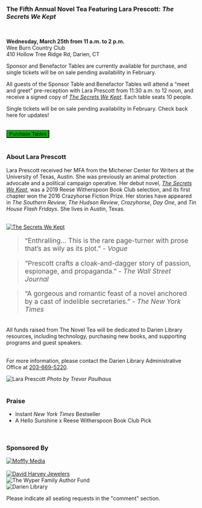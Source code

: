 <div class="row margin-bottom">
<div class="col-md-8">
<div class="row">
<div class="col-md-12">

### The Fifth Annual Novel Tea Featuring Lara Prescott: _The Secrets We Kept_

<br />

**Wednesday, March 25th from 11 a.m. to 2 p.m.**<br />
Wee Burn Country Club<br />
410 Hollow Tree Ridge Rd, Darien, CT

Sponsor and Benefactor Tables are currently available for purchase, and single tickets will be on sale pending availability in February. 

All guests of the Sponsor Table and Benefactor Tables will attend a “meet and greet” pre-reception with Lara Prescott from 11:30 a.m. to 12 noon, and receive a signed copy of _[The Secrets We Kept](https://dar.to/2sAXpVv "The Secrets We Kept")_. Each table seats 10 people.

Single tickets will be on sale pending availability in February. Check back here for updates!
<br />
<br />

<a href="#Purchase"><button class="btn-u btn-u-lg" style="background-color:#01B201" type="button">Purchase Tables</button></a>
<br />
<br />

### About Lara Prescott
Lara Prescott received her MFA from the Michener Center for Writers at the University of Texas, Austin. She was previously an animal protection advocate and a political campaign operative. Her debut novel, _[The Secrets We Kept](https://dar.to/2sAXpVv "The Secrets We Kept")_, was a 2019 Reese Witherspoon Book Club selection, and its first chapter won the 2016 Crazyhorse Fiction Prize. Her stories have appeared in _The Southern Review_, _The Hudson Review_, _Crazyhorse_, _Day One_, and _Tin House Flash Fridays_.  She lives in Austin, Texas.

<br />
</div>
</div>
<div class="row">
<div class="col-md-3">
<a href="https://dar.to/2sAXpVv"><img class="img-responsive center-block" src="/uploads/departments/readers_advisory/the_secrets_we_kept_cover.jpg" alt="The Secrets We Kept" /></a>
<br />
</div> 
<div class="col-md-9">

<blockquote style="font-size:1.25em; color:#555;">“Enthralling… This is the rare page-turner with prose that’s as wily as its plot.” - <em>Vogue</em></blockquote>  

<blockquote style="font-size:1.25em; color:#555;">“Prescott crafts a cloak-and-dagger story of passion, espionage, and propaganda.” - <em>The Wall Street Journal</em></blockquote>

<blockquote style="font-size:1.25em; color:#555;">“A gorgeous and romantic feast of a novel anchored by a cast of indelible secretaries.” - <em>The New York Times</em></blockquote>

<br />

</div>
</div>
<div class="row">
<div class="col-md-12">
All funds raised from The Novel Tea will be dedicated to Darien Library resources, including technology, purchasing new books, and supporting programs and guest speakers.
<br />
<br />

For more information, please contact the Darien Library Administrative Office at [203-669-5220](tel:2036695220 "Call us").
</div>
</div>
</div>

<div class="col-md-4">

<img class="img-responsive center-block" src="/uploads/departments/readers_advisory/lara_prescott_credit_to_trevor_paulhus.jpg" alt="Lara Prescott" />
<em>Photo by Trevor Paulhaus</em>
<br />
<br />

### Praise

* Instant <em>New York Times</em> Bestseller
* A Hello Sunshine x Reese Witherspoon Book Club Pick

<br />

### Sponsored By

<div class="row">
<div class="col-md-6">
<a href="http://www.newcanaandarienmag.com/"><img class="img-responsive center-block" src="/uploads/departments/mallory/play/moffly_logo.jpg" alt="Moffly Media" /></a>
<br />
<br />
<a href="https://dar.to/2Q0FKMI"><img class="img-responsive center-block" src="/uploads/darien_community/david_harvey_jewelers.jpg" alt="David Harvey Jewelers" /></a>
<br />

</div>
<div class="col-md-6">

<img class="img-responsive center-block" src="/uploads/logos/the_wyper_family_author_fund.jpg" alt="The Wyper Family Author Fund" />
<br />
<img class="img-responsive center-block" src="/uploads/logos/darien_library_logo_300px.png" alt="Darien Library" />
<br />

</div>
</div> 

</div>
</div>
<a name="Purchase" color="#fff"></a>

Please indicate all seating requests in the "comment" section.

<div id="bbox-root"></div>

<script type="text/javascript">

       window.bboxInit = function () {

           bbox.showForm('5c7ce23a-9d3e-4128-b156-492373a0b843');

       };

       (function () {

           var e = document.createElement('script'); e.async = true;

           e.src = 'https://bbox.blackbaudhosting.com/webforms/bbox-min.js';

           document.getElementsByTagName('head')[0].appendChild(e);

       } ());

</script>


</div>

</div>